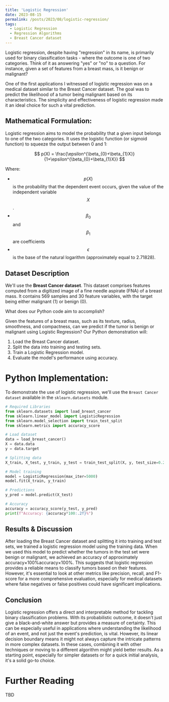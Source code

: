 ```yaml
---
title: 'Logistic Regression'
date: 2023-08-15
permalink: /posts/2023/08/logistic-regression/
tags:
  - Logistic Regression
  - Regression Algorithms
  - Breast Cancer dataset
---
```


Logistic regression, despite having "regression" in its name, is primarily used for binary classification tasks - where the outcome is one of two categories. Think of it as answering "yes" or "no" to a question. For instance, given a set of features from a breast mass, is it benign or malignant?

One of the first applications I witnessed of logistic regression was on a medical dataset similar to the Breast Cancer dataset. The goal was to predict the likelihood of a tumor being malignant based on its characteristics. The simplicity and effectiveness of logistic regression made it an ideal choice for such a vital prediction.

## Mathematical Formulation:

Logistic regression aims to model the probability that a given input belongs to one of the two categories. It uses the logistic function (or sigmoid function) to squeeze the output between 0 and 1:

$$ p(X) = \frac{\epsilon^{\beta_{0}+\beta_{1}X}}{1+\epsilon^{\beta_{0}+\beta_{1}X}} $$

Where:

- $$ p(X) $$ is the probability that the dependent event occurs, given the value of the independent variable $$ X $$.
- $$ \beta_{0} $$ and $$ \beta_{1}$$  are coefficients
- $$ \epsilon $$ is the base of the natural logarithm (approximately equal to 2.71828).

## Dataset Description

We'll use the **Breast Cancer dataset**. This dataset comprises features computed from a digitized image of a fine needle aspirate (FNA) of a breast mass. It contains 569 samples and 30 feature variables, with the target being either malignant (1) or benign (0).

What does our Python code aim to accomplish?

Given the features of a breast mass, such as its texture, radius, smoothness, and compactness, can we predict if the tumor is benign or malignant using Logistic Regression? Our Python demonstration will:

1. Load the Breast Cancer dataset.
2. Split the data into training and testing sets.
3. Train a Logistic Regression model.
4. Evaluate the model's performance using accuracy.

# Python Implementation:

To demonstrate the use of logistic regression, we'll use the `Breast Cancer dataset` available in the `sklearn.datasets` module.

```python
# Required Libraries
from sklearn.datasets import load_breast_cancer
from sklearn.linear_model import LogisticRegression
from sklearn.model_selection import train_test_split
from sklearn.metrics import accuracy_score

# Load dataset
data = load_breast_cancer()
X = data.data
y = data.target

# Splitting data
X_train, X_test, y_train, y_test = train_test_split(X, y, test_size=0.2, random_state=42)

# Model training
model = LogisticRegression(max_iter=5000)
model.fit(X_train, y_train)

# Predictions
y_pred = model.predict(X_test)

# Accuracy
accuracy = accuracy_score(y_test, y_pred)
print(f"Accuracy: {accuracy*100:.2f}%")
```

## Results & Discussion

After loading the Breast Cancer dataset and splitting it into training and test sets, we trained a logistic regression model using the training data. When we used this model to predict whether the tumors in the test set were benign or malignant, we achieved an accuracy of approximately accuracy×100%accuracy×100%. This suggests that logistic regression provides a reliable means to classify tumors based on their features. However, it's essential to look at other metrics like precision, recall, and F1-score for a more comprehensive evaluation, especially for medical datasets where false negatives or false positives could have significant implications.

## Conclusion

Logistic regression offers a direct and interpretable method for tackling binary classification problems. With its probabilistic outcome, it doesn't just give a black-and-white answer but provides a measure of certainty. This can be especially useful in applications where understanding the likelihood of an event, and not just the event's prediction, is vital. However, its linear decision boundary means it might not always capture the intricate patterns in more complex datasets. In these cases, combining it with other techniques or moving to a different algorithm might yield better results. As a starting point, especially for simpler datasets or for a quick initial analysis, it's a solid go-to choice.

# Further Reading
TBD

